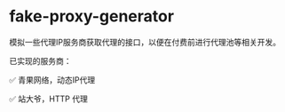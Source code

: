 # fake-proxy-generator
模拟一些代理IP服务商获取代理的接口，以便在付费前进行代理池等相关开发。

已实现的服务商：

✅ 青果网络，动态IP代理

✅ 站大爷，HTTP 代理
